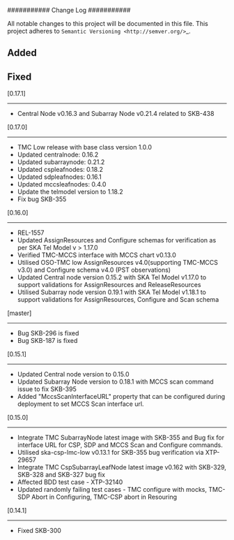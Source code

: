 ###########
Change Log
###########

All notable changes to this project will be documented in this file.
This project adheres to `Semantic Versioning <http://semver.org/>`_.

Added
-----

Fixed
-----
[0.17.1]
*********
* Central Node v0.16.3 and Subarray Node v0.21.4 related to SKB-438

[0.17.0]
*********
* TMC Low release with base class version 1.0.0
* Updated centralnode: 0.16.2
* Updated subarraynode: 0.21.2
* Updated cspleafnodes: 0.18.2
* Updated sdpleafnodes: 0.16.1
* Updated mccsleafnodes: 0.4.0 
* Update the telmodel version to 1.18.2
* Fix bug SKB-355

[0.16.0]
*********
* REL-1557 
* Updated AssignResources and Configure schemas for verification as per SKA Tel Model v > 1.17.0
* Verified TMC-MCCS interface with MCCS chart v0.13.0
* Utilised OSO-TMC low AssignResources v4.0(supporting TMC-MCCS v3.0) and Configure schema v4.0 (PST observations)
* Updated Central node version 0.15.2 with SKA Tel Model v1.17.0 to support validations for AssignResources and       ReleaseResources
* Utilised Subarray node version 0.19.1 with SKA Tel Model v1.18.1 to support validations for AssignResources, Configure and Scan schema

[master]
*********
* Bug SKB-296 is fixed
* Bug SKB-187 is fixed

[0.15.1]
************
* Updated Central node version to 0.15.0
* Updated Subarray Node version to 0.18.1 with MCCS scan command issue to fix SKB-395
* Added "MccsScanInterfaceURL" property that can be configured during deployment to set MCCS Scan interface url.


[0.15.0]
************
* Integrate TMC SubarrayNode latest image with SKB-355 and Bug fix 
  for interface URL for CSP, SDP and MCCS Scan and Configure commands.
* Utilised ska-csp-lmc-low v0.13.1 for SKB-355 bug verification via XTP-29657
* Integrate TMC CspSubarrayLeafNode latest image v0.162 with SKB-329, SKB-328 and SKB-327 bug fix
* Affected BDD test case - XTP-32140
* Updated randomly failing test cases - TMC configure with mocks, TMC-SDP Abort in Configuring, TMC-CSP abort in Resouring

[0.14.1]
************
* Fixed SKB-300
